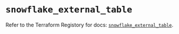 # `snowflake_external_table`

Refer to the Terraform Registory for docs: [`snowflake_external_table`](https://www.terraform.io/docs/providers/snowflake/r/external_table).
